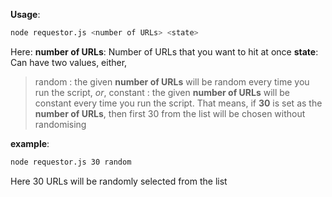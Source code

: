 **Usage**:
```bash
node requestor.js <number of URLs> <state>
```

Here:
**number of URLs**: Number of URLs that you want to hit at once
**state**: Can have two values, either,
> random : the given **number of URLs** will be random every time you run the script, *or*,
> constant : the given **number of URLs** will be constant every time you run the script. That means, if **30** is set as the **number of URLs**, then first 30 from the list will be chosen without randomising

**example**:
```bash
node requestor.js 30 random
```
Here 30 URLs will be randomly selected from the list